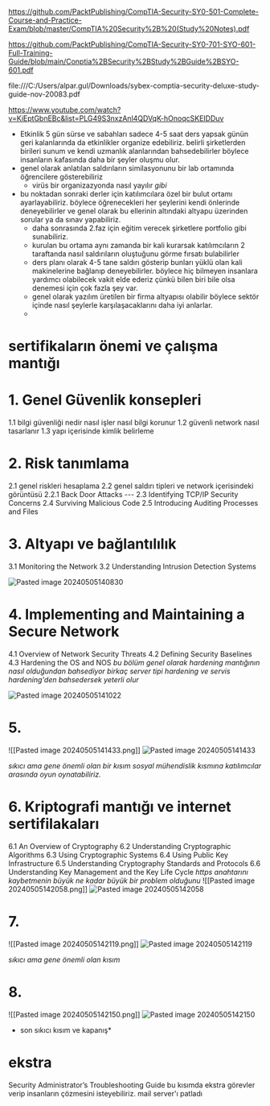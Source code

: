 https://github.com/PacktPublishing/CompTIA-Security-SY0-501-Complete-Course-and-Practice-Exam/blob/master/CompTIA%20Security%2B%20(Study%20Notes).pdf

https://github.com/PacktPublishing/CompTIA-Security-SY0-701-SYO-601-Full-Training-Guide/blob/main/Conptia%2BSecurity%2BStudy%2BGuide%2BSYO-601.pdf

file:///C:/Users/alpar.gul/Downloads/sybex-comptia-security-deluxe-study-guide-nov-20083.pdf

https://www.youtube.com/watch?v=KiEptGbnEBc&list=PLG49S3nxzAnl4QDVqK-hOnoqcSKEIDDuv

- Etkinlik 5 gün sürse ve sabahları sadece 4-5 saat ders yapsak günün geri kalanlarında da etkinlikler organize edebiliriz. belirli şirketlerden birileri  sunum ve kendi uzmanlık alanlarından bahsedebilirler böylece insanların kafasında daha bir şeyler oluşmu olur.
- genel olarak anlatılan saldırıların similasyonunu bir lab ortamında öğrencilere gösterebiliriz
	- virüs bir organizazyonda nasıl yayılır *gibi*
- bu noktadan sonraki derler için katılımcılara özel bir bulut ortamı ayarlayabiliriz. böylece öğrenecekleri her şeylerini kendi önlerinde deneyebilirler ve genel olarak bu ellerinin altındaki altyapu üzerinden sorular ya da sınav yapabiliriz.
	- daha sonrasında 2.faz için eğitim verecek şirketlere portfolio gibi sunabiliriz.
	- kurulan bu ortama aynı zamanda bir kali kurarsak katılımcıların 2 taraftanda nasıl saldırıların oluştuğunu görme fırsatı bulabilirler
	- ders planı olarak 4-5 tane saldırı gösterip bunları yüklü olan kali makinelerine bağlanıp deneyebilirler. böylece hiç bilmeyen insanlara yardımcı olabilecek vakit elde ederiz çünkü bilen biri bile olsa denemesi için çok fazla şey var.
	- genel olarak yazılım üretilen bir firma altyapısı olabilir böylece sektör içinde nasıl şeylerle karşılaşacaklarını daha iyi anlarlar.
	- 
# sertifikaların önemi ve çalışma mantığı
# 1. Genel Güvenlik konsepleri
1.1 bilgi güvenliği nedir nasıl işler nasıl bilgi korunur
1.2 güvenli network nasıl tasarlanır
1.3 yapı içerisinde kimlik belirleme

# 2. Risk tanımlama
2.1 genel riskleri hesaplama
2.2 genel saldırı tipleri ve network içerisindeki görüntüsü
	2.2.1 Back Door Attacks
	---
2.3 Identifying TCP/IP Security Concerns
2.4 Surviving Malicious Code
2.5 Introducing Auditing Processes and Files

# 3. Altyapı ve bağlantılılık
3.1 Monitoring the Network
3.2 Understanding Intrusion Detection Systems


![Pasted image 20240505140830](https://github.com/user-attachments/assets/a33b876e-f6da-4dae-a559-7a317d0dbbd8)


# 4. Implementing and Maintaining a Secure Network
4.1 Overview of Network Security Threats 
4.2 Defining Security Baselines
4.3 Hardening the OS and NOS
*bu bölüm genel olarak hardening mantığının nasıl olduğundan bahsediyor birkaç server tipi hardening ve servis hardening'den bahsedersek yeterli olur*


![Pasted image 20240505141022](https://github.com/user-attachments/assets/c0d30860-9edd-4039-b095-389e07b39a79)


# 5. 
![[Pasted image 20240505141433.png]]
![Pasted image 20240505141433](https://github.com/user-attachments/assets/1747186e-e9b7-4c9a-b398-a0d61f944043)

*sıkıcı ama gene önemli olan bir kısım sosyal mühendislik kısmına katılımcılar arasında oyun oynatabiliriz.*

# 6. Kriptografi mantığı ve internet sertifilakaları
6.1 An Overview of Cryptography
6.2 Understanding Cryptographic Algorithms
6.3 Using Cryptographic Systems
6.4 Using Public Key Infrastructure
6.5 Understanding Cryptography Standards and Protocols
6.6 Understanding Key Management and the Key Life Cycle
*https anahtarını kaybetmenin büyük ne kadar büyük bir problem olduğunu*
![[Pasted image 20240505142058.png]]
![Pasted image 20240505142058](https://github.com/user-attachments/assets/86694456-b8a9-422c-99e9-045509e14424)

# 7. 
![[Pasted image 20240505142119.png]]
![Pasted image 20240505142119](https://github.com/user-attachments/assets/250b2377-12db-457e-a9b3-16768623a6f6)

*sıkıcı ama gene önemli olan kısım*

# 8.
![[Pasted image 20240505142150.png]]
![Pasted image 20240505142150](https://github.com/user-attachments/assets/f1286e78-d976-4a1c-b735-205feedd69bd)

* son sıkıcı kısım ve kapanış*

# ekstra 
Security Administrator’s Troubleshooting Guide
bu kısımda ekstra görevler verip insanların çözmesini isteyebiliriz. mail server'ı patladı
